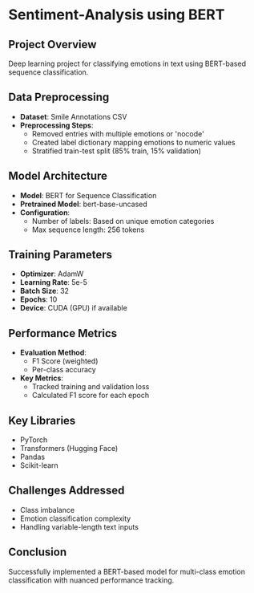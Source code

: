 # Sentiment-Analysis using BERT

## Project Overview
Deep learning project for classifying emotions in text using BERT-based sequence classification.

## Data Preprocessing
- **Dataset**: Smile Annotations CSV
- **Preprocessing Steps**:
  - Removed entries with multiple emotions or 'nocode'
  - Created label dictionary mapping emotions to numeric values
  - Stratified train-test split (85% train, 15% validation)

## Model Architecture
- **Model**: BERT for Sequence Classification
- **Pretrained Model**: bert-base-uncased
- **Configuration**:
  - Number of labels: Based on unique emotion categories
  - Max sequence length: 256 tokens

## Training Parameters
- **Optimizer**: AdamW
- **Learning Rate**: 5e-5
- **Batch Size**: 32
- **Epochs**: 10
- **Device**: CUDA (GPU) if available

## Performance Metrics
- **Evaluation Method**: 
  - F1 Score (weighted)
  - Per-class accuracy
- **Key Metrics**: 
  - Tracked training and validation loss
  - Calculated F1 score for each epoch

## Key Libraries
- PyTorch
- Transformers (Hugging Face)
- Pandas
- Scikit-learn

## Challenges Addressed
- Class imbalance
- Emotion classification complexity
- Handling variable-length text inputs

## Conclusion
Successfully implemented a BERT-based model for multi-class emotion classification with nuanced performance tracking.
